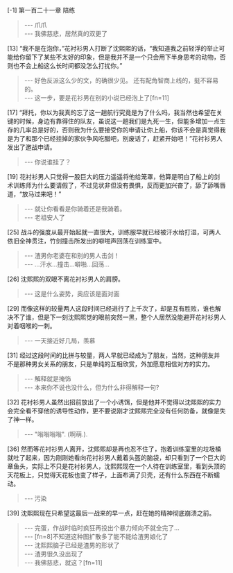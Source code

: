 
[-1] 第一百二十一章 陪练
>--- 爪爪<br>
>--- 我佛慈悲，居然真的双更了<br>

[13] “我不是在泡你，”花衬衫男人打断了沈熙熙的话，“我知道我之前轻浮的举止可能给你留下了某些不太好的印象，但是我并不是一个只会用下半身思考的动物，否则也不会上船这么长时间都没怎么打扰你。”
>--- 好色反派这么少的文，的确很少见。
还有配角智商上线的，挺不容易的。<br>
>--- 这一步，要是花衫男在别的小说已经泡上了[fn=11]<br>

[17] “拜托，你以为我真的忘了这一趟航行究竟是为了什么吗，我当然也希望在关键的时候，身边有靠得住的队友，虽说这一趟我们是九死一生，但能多增加一点生存的几率总是好的，否则我为什么要接受你的申请让你上船，你该不会是真觉得我是为了和那个已经挂掉的家伙争风吃醋吧，别废话了，赶紧开始吧！”花衬衫男人发出了邀战申请。
>--- 你说谁挂了？<br>

[19] 花衬衫男人只觉得一股巨大的压力遥遥将他给笼罩，他算是明白了船上的剑术训练师为什么要请假了，不过见状非但没有畏惧，反而更加兴奋了，舔了舔嘴唇道，“放马过来吧！”
>--- 就让你看看是你骑着还是我骑着。<br>
>--- 老祖安人了<br>

[25] 战斗的强度从最开始起就一直很大，训练服早就已经被汗水给打湿，可两人依旧全神贯注，竹剑撞击所发出的噼啪声回荡在训练室中。
>--- 渣男你老婆在和别的男人击剑！<br>
>--- ...汗水...撞击...噼啪...回荡...<br>

[26] 沈熙熙的双眼不离花衬衫男人的肩膀。
>--- 这是什么姿势，奥应该是面对面<br>

[29] 而像这样的较量两人这段时间已经进行了上千次了，却是互有胜败，谁也解决不了谁，但是下一刻沈熙熙觉的眼前突然一黑，整个人居然没能避开花衬衫男人对着咽喉的一刺。
>--- 一天接近好几局，羡慕<br>

[31] 经过这段时间的比拼与较量，两人早就已经成为了朋友，当然，这种朋友并不是那种男女关系的朋友，只是单纯的互相欣赏，外加愿意相信对方的实力。
>--- 解释就是掩饰<br>
>--- 本来你不说也没什么，但为什么非得解释一句?<br>

[32] 花衬衫男人虽然出招前放出了一个小诱饵，但是他并不觉得以沈熙熙的实力会完全看不穿他的诱导性动作，更不要说刚才沈熙熙完全没有任何防备，就像是失了神一样。
>--- "嗡嗡嗡嗡".
(啊萌.).<br>

[36] 然而等花衬衫男人离开，沈熙熙却是再也忍不住了，抱着训练室里的垃圾桶就吐了起来，因为刚刚她看向花衬衫男人戴着头盔的脑袋，却只看到了一个巨大的章鱼头，实际上不只是花衬衫男人，沈熙熙现在一个人待在训练室里，看到头顶的天花板上，只觉得天花板也变了样子，上面布满了贝壳，还有什么东西在不断蠕动。
>--- 污染<br>

[39] 沈熙熙现在只希望这最后一战来的早一点，赶在她的精神彻底崩溃之前。
>--- 完蛋，作战时临时疯狂再投出个暴力倾向不就全完了…<br>
>--- [fn=8]不知道这种图扩散多了能不能给渣男娘化了<br>
>--- 沈熙熙脑子已经是渣男的形状了<br>
>--- 渣男很久没出现了<br>
>--- 我佛慈悲，就这？[fn=11]<br>
